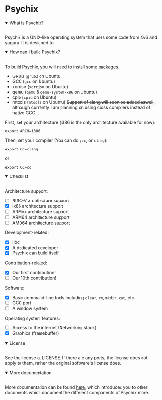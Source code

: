 # Psychix
<details open>
<summary>What is Psychix?</summary>
<br>

Psychix is a UNIX-like operating system that uses some code from Xv6 and yagura. It is designed to
</details>
<details open>
<summary>How can I build Psychix?</summary>
<br>

To build Psychix, you will need to install some packages.
* GRUB (`grub2` on Ubuntu)
* GCC (`gcc` on Ubuntu)
* xorriso (`xorriso` on Ubuntu)
* qemu (`qemu` & `qemu-system-x86` on Ubuntu)
* cpio (`cpio` on Ubuntu)
* mtools (`mtools` on Ubuntu)
~~Support of clang will soon be added aswell~~, although currently I am planning on using cross compilers instead of native GCC...

First, set your architecture (i386 is the only architecture available for now):
```
export ARCH=i386
```
Then, set your compiler (You can do `gcc`, or `clang`):
```
export CC=clang
```
or
```
export CC=cc
```
</details>
<details open>
<summary>Checklist</summary>
<br>

Architecture support:
- [ ] RISC-V architecture support
- [X] ix86 architecture support
- [ ] ARMvx architecture support
- [ ] ARM64 architecture support
- [ ] AMD64 architecture support

Development-related:
- [X] libc
- [X] A dedicated developer
- [X] Psychix can build itself

Contribution-related:
- [X] Our first contribution!
- [ ] Our 10th contribution!

Software:
- [X] Basic command-line tools including `clear`, `rm`, `mkdir`, `cat`, etc.
- [ ] GCC port
- [ ] A window system

Operating system features:
- [ ] Access to the internet (Networking stack)
- [X] Graphics (framebuffer) 
</details>
<details open>
<summary>License</summary>
<br>

See the license at LICENSE. If there are any ports, the license does not apply to them, rather the original software's license does.
</details>
<details open>
<summary>More documentation</summary>
<br>

More documentation can be found [here](docs/INTRODUCTION.md), which introduces you to other documents which document the different components of Psychix more.
</details>